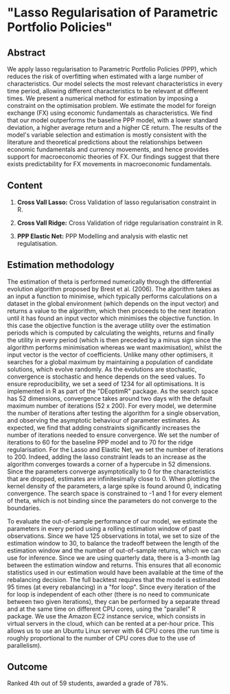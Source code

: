 # "Lasso Regularisation of Parametric Portfolio Policies"

## Abstract

We apply lasso regularisation to Parametric Portfolio Policies (PPP), which reduces the risk of overfitting when estimated with a large number of characteristics. Our model selects the most relevant characteristics in every time period, allowing different characteristics to be relevant at different times. We present a numerical method for estimation by imposing a constraint on the  optimisation problem. We estimate the model for foreign exchange (FX) using economic fundamentals as characteristics. We find that our model outperforms the baseline PPP model, with a lower standard deviation, a higher average return and a higher CE return. The results of the model's variable selection and estimation is mostly consistent with the literature and theoretical predictions about the relationships between economic fundamentals and currency movements, and hence provides support for macroeconomic theories of FX. Our findings suggest that there exists predictability for FX movements in macroeconomic fundamentals.


## Content

1. **Cross Vall Lasso:** Cross Validation of lasso regularisation constraint in R. 

1. **Cross Vall Ridge:** Cross Validation of ridge regularisation constraint in R. 

3. **PPP Elastic Net:** PPP Modelling and analysis with elastic net regulatisation. 


## Estimation methodology

The estimation of theta is performed numerically through the differential evolution algorithm proposed by Brest et al. (2006). The algorithm takes as an input a function to minimise, which typically performs calculations on a dataset in the global environment (which depends on the input vector) and returns a value to the algorithm, which then proceeds to the next iteration until it has found an input vector which minimises the objective function. In this case the objective function is the average utility over the estimation periods which is computed by calculating the weights, returns and finally the utility in every period (which is then preceded by a minus sign since the algorithm performs minimisation whereas we want maximisation), whilst the input vector is the vector of coefficients. Unlike many other optimisers, it searches for a global maximum by maintaining a population of candidate solutions, which evolve randomly. As the evolutions are stochastic, convergence is stochastic and hence depends on the seed values. To ensure reproducibility, we set a seed of 1234 for all optimisations. It is implemented in R as part of the "DEoptimR" package. As the search space has 52 dimensions, convergence takes around two days with the default maximum number of iterations (52 x 200). For every model, we determine the number of iterations after testing the algorithm for a single observation, and observing the asymptotic behaviour of parameter estimates. As expected, we find that adding constraints significantly increases the number of iterations needed to ensure convergence. We set the number of iterations to 60 for the baseline PPP model and to 70 for the ridge regularisation. For the Lasso and Elastic Net, we set the number of iterations to 200. Indeed, adding the lasso constraint leads to an increase as the algorithm converges towards a corner of a hypercube in 52 dimensions. Since the parameters converge asymptotically to 0 for the characteristics that are dropped, estimates are infinitesimally close to 0. When plotting the kernel density of the parameters, a large spike is found around 0, indicating convergence. The search space is constrained to -1 and 1 for every element of theta, which is not binding since the parameters do not converge to the boundaries. 

To evaluate the out-of-sample performance of our model, we estimate the parameters in every period using a rolling estimation window of past observations. Since we have 125 observations in total, we set to size of the estimation window to 30, to balance the tradeoff between the length of the estimation window and the number of out-of-sample returns, which we can use for inference. Since we are using quarterly data, there is a 3-month lag between the estimation window and returns. This ensures that all economic statistics used in our estimation would have been available at the time of the rebalancing decision.  The full backtest requires that the model is estimated 95 times (at every rebalancing) in a "for loop". Since every iteration of the for loop is independent of each other (there is no need to communicate between two given iterations), they can be performed by a separate thread and at the same time on different CPU cores, using the "parallel" R package. We use the Amazon EC2 instance service, which consists in virtual servers in the cloud, which can be rented at a per-hour price. This allows us to use an Ubuntu Linux server with 64 CPU cores (the run time is roughly proportional to the number of CPU cores due to the use of parallelism). 


## Outcome

Ranked 4th out of 59 students, awarded a grade of 78%. 

